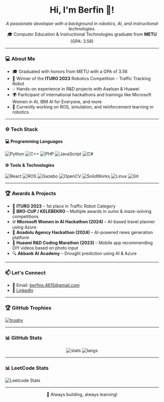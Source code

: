 <h1 align="center"> Hi, I'm Berfin 👋! </h1>
<p align="center">
  <i>A passionate developer with a background in robotics, AI, and instructional technologies.</i><br/>
  🎓 Computer Education & Instructional Technologies graduate from <b>METU</b> (GPA: 3.56)
</p>

---

### 💻 About Me

- 🎓 Graduated with honors from METU with a GPA of 3.56  
- 🤖 Winner of the **ITURO 2023** Robotics Competition - Traffic Tracking Robot  
- 💡 Hands-on experience in R&D projects with Aselsan & Huawei  
- 🌍 Participant of international hackathons and trainings like Microsoft Women in AI, IBM AI for Everyone, and more  
- 🔬 Currently working on ROS, simulation, and reinforcement learning in robotics  

---


### ⚙️ Tech Stack

#### 💻 Programming Languages
![Python](https://img.shields.io/badge/Python-3776AB?style=flat&logo=python&logoColor=white)
![C++](https://img.shields.io/badge/C++-00599C?style=flat&logo=c%2B%2B&logoColor=white)
![PHP](https://img.shields.io/badge/PHP-777BB4?style=flat&logo=php&logoColor=white)
![JavaScript](https://img.shields.io/badge/JavaScript-F7DF1E?style=flat&logo=javascript&logoColor=black)
![C#](https://img.shields.io/badge/C%23-239120?style=flat&logo=dotnet&logoColor=white)

#### ⚙️ Tools & Technologies
![React](https://img.shields.io/badge/React-61DAFB?style=flat&logo=react&logoColor=black)
![ROS](https://img.shields.io/badge/ROS-22314E?style=flat&logo=ros&logoColor=white)
![Gazebo](https://img.shields.io/badge/Gazebo-000000?style=flat)
![OpenCV](https://img.shields.io/badge/OpenCV-5C3EE8?style=flat&logo=opencv&logoColor=white)
![SolidWorks](https://img.shields.io/badge/SolidWorks-E31225?style=flat)
![Linux](https://img.shields.io/badge/Linux-FCC624?style=flat&logo=linux&logoColor=black)
![Git](https://img.shields.io/badge/Git-F05032?style=flat&logo=git&logoColor=white)

---

### 🏆 Awards & Projects

- 🥇 **ITURO 2023** – 1st place in Traffic Robot Category  
- 🥇 **BRO-CUP / KELEBEKRO** – Multiple awards in sumo & maze-solving competitions  
- 🌐 **Microsoft Women in AI Hackathon (2024)** – AI-based travel planner using Azure  
- 📰 **Anadolu Agency Hackathon (2024)** – AI-powered news generation platform  
- 📱 **Huawei R&D Coding Marathon (2023)** – Mobile app recommending DIY videos based on photo input  
- 🔍 **Akbank AI Academy** – Drought prediction using AI & Azure  

---

### 📫 Let's Connect

- 📩 Email: [berfins.4615@gmail.com](mailto:berfins.4615@gmail.com)  
- 💼 [LinkedIn](https://www.linkedin.com/in/berfin-s%C3%BCnnetcio%C4%9Flu-4ab9681b3/)  

---

### 🏆 GitHub Trophies

[![trophy](https://github-profile-trophy.vercel.app/?username=Berfin4615&theme=radical&column=4&margin-w=15&margin-h=15)](https://github.com/ryo-ma/github-profile-trophy)

---

### 📊 GitHub Stats

<p align="center">
  <img src="https://github-readme-stats.vercel.app/api?username=Berfin4615&show_icons=true&theme=radical" alt="stats"/>
  <img src="https://github-readme-stats.vercel.app/api/top-langs/?username=Berfin4615&layout=compact&theme=radical" alt="langs"/>
</p>

---

### 📊 LeetCode Stats

![Leetcode Stats](https://leetcard.jacoblin.cool/user4150sX?theme=dark&font=Ubuntu&ext=heatmap)

---

<p align="center">🚀 Always building, always learning!</p>
